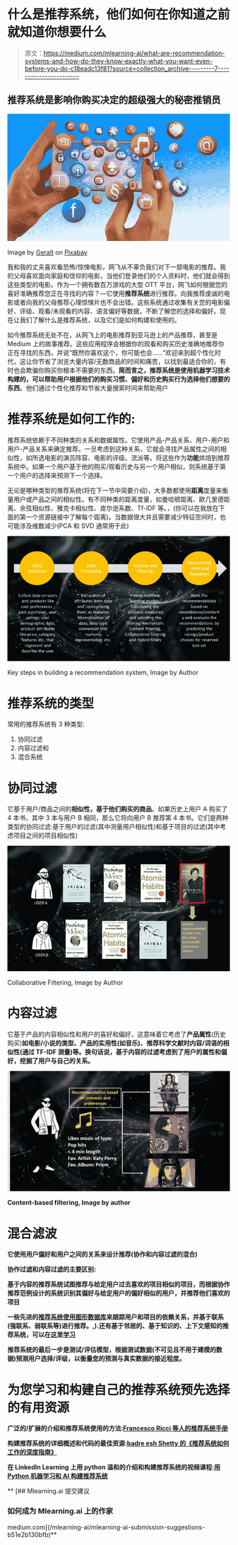 # 什么是推荐系统，他们如何在你知道之前就知道你想要什么

> 原文：<https://medium.com/mlearning-ai/what-are-recommendation-systems-and-how-do-they-know-exactly-what-you-want-even-before-you-do-c18eadc13f81?source=collection_archive---------7----------------------->

## 推荐系统是影响你购买决定的超级强大的秘密推销员

![](img/f2be88b8faaa2acb0f259e2ff373f5bf.png)

Image by [Geralt](https://pixabay.com/users/geralt-9301/) on [Pixabay](https://pixabay.com/illustrations/hands-smartphone-social-media-1167618/)

我和我的丈夫喜欢看恐怖/惊悚电影，网飞从不辜负我们对下一部电影的推荐。我的父母喜欢面向家庭和信仰的电影，当他们登录他们的个人资料时，他们就会得到这些类型的电影。作为一个拥有数百万游戏的大型 OTT 平台，网飞如何根据您的喜好准确推荐您正在寻找的内容？—它使用**推荐系统**进行推荐。向我推荐虔诚的电影或者向我的父母推荐心理惊悚片也不会出错。这些系统通过收集有关您的电影偏好、评级、观看/未观看的内容、语言偏好等数据，不断了解您的选择和偏好。现在让我们了解什么是推荐系统，以及它们是如何构建和使用的。

如今推荐系统无处不在，从网飞上的电影推荐到亚马逊上的产品推荐，甚至是 Medium 上的故事推荐。这些应用程序会根据你的观看和购买历史准确地推荐你正在寻找的东西，并说“既然你喜欢这个，你可能也会……”欢迎来到超个性化时代，这让你节省了浏览大量内容/无数商品的时间和痛苦，以找到最适合你的，有时也会欺骗你购买你根本不需要的东西。**简而言之，推荐系统是使用机器学习技术构建的，可以帮助用户根据他们的购买习惯、偏好和历史购买行为选择他们想要的东西**。他们通过个性化推荐和节省大量搜索时间来帮助用户

# 推荐系统是如何工作的:

推荐系统依赖于不同种类的关系和数据属性。它使用产品-产品关系、用户-用户和用户-产品关系来确定推荐。一旦考虑到这种关系，它就会寻找产品属性之间的相似性，如所选电影的演员阵容、电影的评级、流派等。将这些作为**功能**烘焙到推荐系统中。如果一个用户基于他的购买/观看历史与另一个用户相似，则系统基于第一个用户的选择来预测下一个选择。

无论是哪种类型的推荐系统(将在下一节中简要介绍)，大多数都使用**距离**度量来衡量用户或产品之间的相似性。有不同种类的距离度量，如曼哈顿距离、欧几里德距离、余弦相似性、雅克卡相似性、皮尔逊系数、Tf-IDF 等。，(你可以在我放在下面的第一个资源链接中了解每个距离)。当数据很大并且需要减少特征空间时，也可能涉及维数减少(PCA 和 SVD 通常用于此)

![](img/cfb6e77be288d6e35f3e158b1dede6d6.png)

Key steps in building a recommendation system, Image by Author

# 推荐系统的类型

常用的推荐系统有 3 种类型:

1.  协同过滤
2.  内容过滤和
3.  混合系统

# **协同过滤**

它基于用户/商品之间的**相似性，基于他们购买的商品**。如果历史上用户 A 购买了 4 本书，其中 3 本与用户 B 相同，那么它将向用户 B 推荐第 4 本书。它们是两种类型的协同过滤:基于用户的过滤(其中测量用户相似性)和基于项目的过滤(其中考虑项目之间的项目相似性)

![](img/fb477bb9bceb7d49e051ab48ac0aa482.png)

Collaborative Filtering, Image by Author

# **内容过滤**

它基于产品的内容相似性和用户的喜好和偏好，这意味着它考虑了**产品属性**(历史购买)**如电影/小说的类型、产品的实用性(如音乐)、推荐科学文献时内容/词语的相似性(通过 TF-IDF 测量)等。换句话说，基于内容的过滤考虑到了用户的属性和偏好，挖掘了用户与自己的关系。**

**![](img/b362dae7a1a96eeebf8bcb3d2c396c90.png)**

**Content-based filtering, Image by author**

# ****混合滤波****

**它使用用户偏好和用户之间的关系来设计推荐(协作和内容过滤的混合)**

****协作过滤和内容过滤的主要区别:****

**基于内容的推荐系统试图推荐与给定用户过去喜欢的项目相似的项目，而根据协作推荐范例设计的系统识别其偏好与给定用户的偏好相似的用户，并推荐他们喜欢的项目**

**一些先进的[推荐系统使用图形数据库](https://47billion.com/blog/recommendation-system-using-graph-database/)来跟踪用户和项目的依赖关系，并基于联系(强联系、弱联系等)进行推荐。,).还有基于邻居的、基于知识的、上下文感知的推荐系统，可以在这里[学习](https://www.cse.iitk.ac.in/users/nsrivast/HCC/Recommender_systems_handbook.pdf)**

**推荐系统的最后一步是测试/评估模型，根据测试数据(不可见且不用于建模的数据)预测用户选择/评级，以衡量您的预测与真实数据的接近程度。**

# **为您学习和构建自己的推荐系统预先选择的有用资源**

**广泛的/扩展的介绍和推荐系统使用的方法:[Francesco Ricci 等人的推荐系统手册](https://www.cse.iitk.ac.in/users/nsrivast/HCC/Recommender_systems_handbook.pdf)**

**构建推荐系统的详细概述和代码的最佳资源:[badre esh Shetty 的《推荐系统如何工作的深度指南》](https://builtin.com/data-science/recommender-systems)**

**在 LinkedIn Learning 上用 python 温和的介绍和构建推荐系统的视频课程:[用 Python 机器学习和 AI 构建推荐系统](https://www.linkedin.com/learning/building-a-recommendation-system-with-python-machine-learning-ai?u=2274545)**

**[](/mlearning-ai/mlearning-ai-submission-suggestions-b51e2b130bfb) [## Mlearning.ai 提交建议

### 如何成为 Mlearning.ai 上的作家

medium.com](/mlearning-ai/mlearning-ai-submission-suggestions-b51e2b130bfb)**